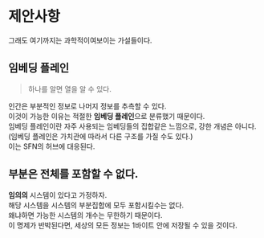 # 제안사항
그래도 여기까지는 과학적이여보이는 가설들이다.

## 임베딩 플레인

> 하나를 알면 열을 알 수 있다.

인간은 부분적인 정보로 나머지 정보를 추측할 수 있다.  
이것이 가능한 이유는 적절한 **임베딩 플레인**으로 분류했기 때문이다.  
임베딩 플레인이란 자주 사용되는 임베딩들의 집합같은 느낌으로, 강한 개념은 아니다.  
(임베딩 플레인은 가치관에 따라서 다른 구조를 가질 수도 있다.)  
이는 SFN의 허브에 대응된다.

## 부분은 전체를 포함할 수 없다.
**임의의** 시스템이 있다고 가정하자.  
해당 시스템을 시스템의 부분집합에 모두 포함시킬수는 없다.  
왜냐하면 가능한 시스템의 개수는 무한하기 때문이다.  
이 명제가 반박된다면, 세상의 모든 정보는 1바이트 안에 저장될 수 있을 것이다.  
